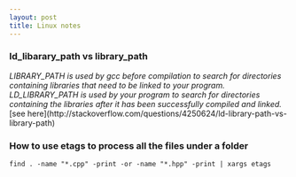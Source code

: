 ```yaml
---
layout: post
title: Linux notes
---
```



### ld_libarary_path vs library_path

<cite>
LIBRARY_PATH is used by gcc before compilation to search for directories containing libraries that need to be linked to your program.
</cite>

<cite>
LD_LIBRARY_PATH is used by your program to search for directories containing the libraries after it has been successfully compiled and linked.
</cite>
[see here](http://stackoverflow.com/questions/4250624/ld-library-path-vs-library-path)

### How to use etags to process all the files under a folder

    find . -name "*.cpp" -print -or -name "*.hpp" -print | xargs etags 
    


